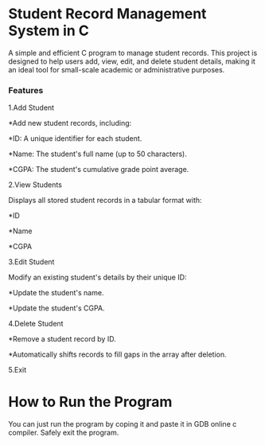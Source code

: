 # Student Record Management System in C
A simple and efficient C program to manage student records. This project is designed to help users add, view, edit, and delete student details, making it an ideal tool for small-scale academic or administrative purposes.

<h3>Features</h3>
1.Add Student

*Add new student records, including:

*ID: A unique identifier for each student.

*Name: The student's full name (up to 50 characters).

*CGPA: The student's cumulative grade point average.

2.View Students

Displays all stored student records in a tabular format with:

*ID

*Name

*CGPA

3.Edit Student

Modify an existing student's details by their unique ID:

*Update the student's name.

*Update the student's CGPA.

4.Delete Student

*Remove a student record by ID.

*Automatically shifts records to fill gaps in the array after deletion.

5.Exit

# How to Run the Program
You  can just run the program by coping it and paste it in GDB online c compiler.
Safely exit the program.
